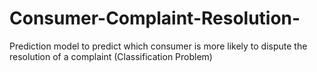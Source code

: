 # Consumer-Complaint-Resolution-
Prediction model to predict which consumer is more likely to dispute the resolution of a complaint (Classification Problem)
